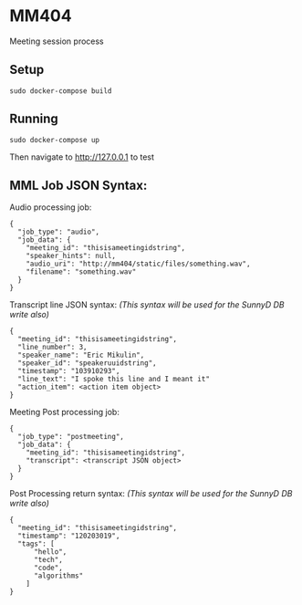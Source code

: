# MM404
Meeting session process

## Setup
```
sudo docker-compose build
```

## Running
```
sudo docker-compose up
```
Then navigate to http://127.0.0.1 to test

## MML Job JSON Syntax:
Audio processing job:
```
{
  "job_type": "audio",
  "job_data": {
    "meeting_id": "thisisameetingidstring",
    "speaker_hints": null,
    "audio_uri": "http://mm404/static/files/something.wav",
    "filename": "something.wav"
  }
}
```

Transcript line JSON syntax: *(This syntax will be used for the SunnyD DB write also)*
```
{
  "meeting_id": "thisisameetingidstring",
  "line_number": 3,
  "speaker_name": "Eric Mikulin",
  "speaker_id": "speakeruuidstring",
  "timestamp": "103910293",
  "line_text": "I spoke this line and I meant it"
  "action_item": <action item object>
}
```

Meeting Post processing job:
```
{
  "job_type": "postmeeting",
  "job_data": {
    "meeting_id": "thisisameetingidstring",
    "transcript": <transcript JSON object>
  }
}
```

Post Processing return syntax: *(This syntax will be used for the SunnyD DB write also)*
```
{
  "meeting_id": "thisisameetingidstring",
  "timestamp": "120203019",
  "tags": [
      "hello",
      "tech",
      "code",
      "algorithms"
    ]
}
```
